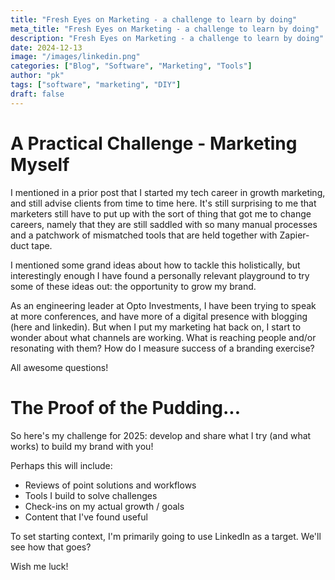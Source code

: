 ```yaml
---
title: "Fresh Eyes on Marketing - a challenge to learn by doing"
meta_title: "Fresh Eyes on Marketing - a challenge to learn by doing"
description: "Fresh Eyes on Marketing - a challenge to learn by doing"
date: 2024-12-13
image: "/images/linkedin.png"
categories: ["Blog", "Software", "Marketing", "Tools"]
author: "pk"
tags: ["software", "marketing", "DIY"]
draft: false
---
```


# A Practical Challenge - Marketing Myself

I mentioned in a prior post that I started my tech career in growth marketing, and still advise clients from time to time here.
It's still surprising to me that marketers still have to put up with the sort of thing that got me to change careers, namely that
they are still saddled with so many manual processes and a patchwork of mismatched tools that are held together with Zapier-duct tape.

I mentioned some grand ideas about how to tackle this holistically, but interestingly enough I have found a personally relevant playground
to try some of these ideas out: the opportunity to grow my brand.

As an engineering leader at Opto Investments, I have been trying to speak at more conferences, and have more of a digital presence
with blogging (here and linkedin). But when I put my marketing hat back on, I start to wonder about what channels are working. 
What is reaching people and/or resonating with them? How do I measure success of a branding exercise?

All awesome questions!


# The Proof of the Pudding...

So here's my challenge for 2025: develop and share what I try (and what works) to build my brand with you!

Perhaps this will include:
- Reviews of point solutions and workflows
- Tools I build to solve challenges
- Check-ins on my actual growth / goals
- Content that I've found useful

To set starting context, I'm primarily going to use LinkedIn as a target. We'll see how that goes?

Wish me luck!
